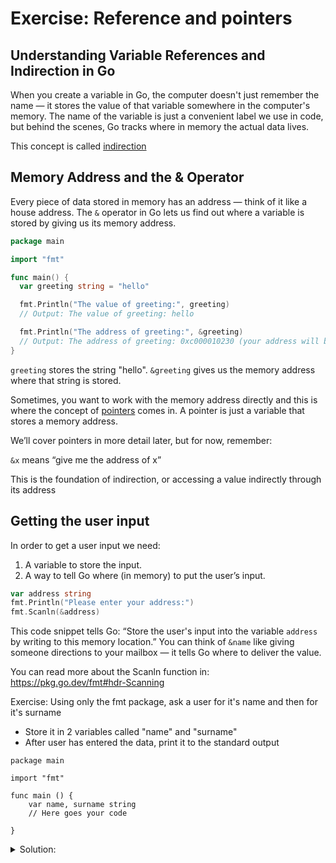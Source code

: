 # Exercise: Reference and pointers

## Understanding Variable References and Indirection in Go

When you create a variable in Go, the computer doesn't just remember the name — it stores the value of that variable somewhere in the computer's memory. The name of the variable is just a convenient label we use in code, but behind the scenes, Go tracks where in memory the actual data lives.

This concept is called [indirection](https://en.wikipedia.org/wiki/Indirection)

## Memory Address and the & Operator

Every piece of data stored in memory has an address — think of it like a house address. The `&` operator in Go lets us find out where a variable is stored by giving us its memory address.

```go
package main

import "fmt"

func main() {
  var greeting string = "hello"

  fmt.Println("The value of greeting:", greeting)
  // Output: The value of greeting: hello

  fmt.Println("The address of greeting:", &greeting)
  // Output: The address of greeting: 0xc000010230 (your address will be different)
}
```

`greeting` stores the string "hello".
`&greeting` gives us the memory address where that string is stored.

Sometimes, you want to work with the memory address directly and this is where the concept of [pointers](https://en.wikipedia.org/wiki/Pointer_(computer_programming)) comes in. A pointer is just a variable that stores a memory address.

We’ll cover pointers in more detail later, but for now, remember:

`&x` means “give me the address of x”

This is the foundation of indirection, or accessing a value indirectly through its address

## Getting the user input

In order to get a user input we need:

1. A variable to store the input.
2. A way to tell Go where (in memory) to put the user’s input.

```go
var address string
fmt.Println("Please enter your address:")
fmt.Scanln(&address)
```

This code snippet tells Go: “Store the user's input into the variable `address` by writing to this memory location.”
You can think of `&name` like giving someone directions to your mailbox — it tells Go where to deliver the value.

You can read more about the Scanln function in: https://pkg.go.dev/fmt#hdr-Scanning

Exercise: Using only the fmt package, ask a user for it's name and then for it's surname

- Store it in 2 variables called "name" and "surname"
- After user has entered the data, print it to the standard output

```golang
package main

import "fmt"

func main () {
	var name, surname string
	// Here goes your code
	
}
```

<details>
<summary> Solution: </summary>

```go
package main

import "fmt"

func main () {
	var name, surname string
	// Here goes your code
	fmt.Println("Please enter your name")
	fmt.Scanln(&name)
	fmt.Println("Please enter your surname")
	fmt.Scanln(&surname)

	fmt.Printf("Your name is: " + name + " " + surname)
}

```

</details>

